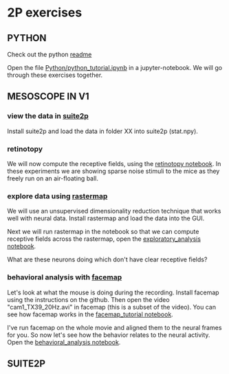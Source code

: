 # 2P exercises

## PYTHON

Check out the python [readme](https://github.com/marius10p/NeuralDataScienceCSHL2019/tree/master/Python)

Open the file [Python/python_tutorial.ipynb](../Python/python_tutorial.ipynb) in a jupyter-notebook. We will go through these exercises together.

## MESOSCOPE IN V1

### view the data in [suite2p](https://github.com/MouseLand/suite2p)

Install suite2p and load the data in folder XX into suite2p (stat.npy).

### retinotopy

We will now compute the receptive fields, using the [retinotopy notebook](retinotopy.ipynb). In these experiments we are showing sparse noise stimuli to the mice as they freely run on an air-floating ball.

### explore data using [rastermap](https://github.com/MouseLand/rastermap)

We will use an unsupervised dimensionality reduction technique that works well with neural data. Install rastermap and load the data into the GUI. 

Next we will run rastermap in the notebook so that we can compute receptive fields across the rastermap, open the [exploratory_analysis notebook](exploratory_analysis.ipynb).

What are these neurons doing which don't have clear receptive fields?

### behavioral analysis with [facemap](https://github.com/MouseLand/facemap)

Let's look at what the mouse is doing during the recording. Install facemap using the instructions on the github. Then open the video "cam1_TX39_20Hz.avi" in facemap (this is a subset of the video). You can see how facemap works in the [facemap_tutorial notebook](facemap_tutorial.ipynb).

I've run facemap on the whole movie and aligned them to the neural frames for you. So now let's see how the behavior relates to the neural activity. Open the [behavioral_analysis notebook](behavioral_analysis.ipynb).

## SUITE2P
